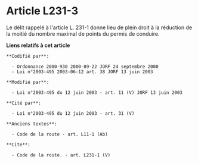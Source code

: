 # Article L231-3

Le délit rappelé à l'article L. 231-1 donne lieu de plein droit à la réduction de la moitié du nombre maximal de points du
permis de conduire.

**Liens relatifs à cet article**

	**Codifié par**:

	  - Ordonnance 2000-930 2000-09-22 JORF 24 septembre 2000
	  - Loi n°2003-495 2003-06-12 art. 38 JORF 13 juin 2003

	**Modifié par**:

	  - Loi n°2003-495 du 12 juin 2003 - art. 11 (V) JORF 13 juin 2003

	**Cité par**:

	  - Loi n°2003-495 du 12 juin 2003 - art. 31 (V)

	**Anciens textes**:

	  - Code de la route - art. L11-1 (Ab)

	**Cite**:

	  - Code de la route. - art. L231-1 (V)
